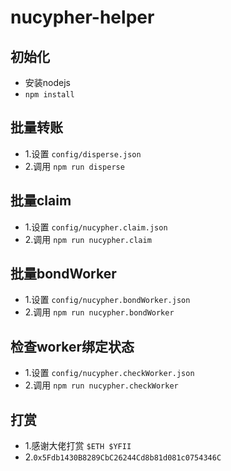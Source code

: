 # nucypher-helper

## 初始化
* 安装nodejs
* `npm install`

## 批量转账
* 1.设置 `config/disperse.json`
* 2.调用 `npm run disperse`

## 批量claim
* 1.设置 `config/nucypher.claim.json`
* 2.调用 `npm run nucypher.claim`

## 批量bondWorker
* 1.设置 `config/nucypher.bondWorker.json`
* 2.调用 `npm run nucypher.bondWorker`

## 检查worker绑定状态
* 1.设置 `config/nucypher.checkWorker.json`
* 2.调用 `npm run nucypher.checkWorker`

## 打赏
* 1.感谢大佬打赏 `$ETH $YFII`
* 2.`0x5Fdb1430B8289CbC26244Cd8b81d081c0754346C`